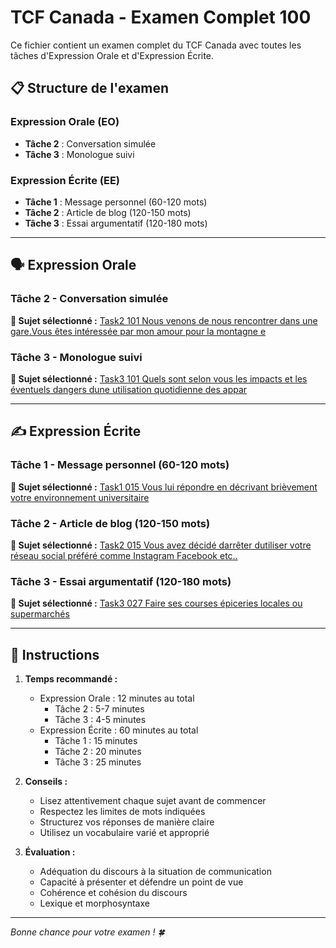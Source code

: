 # TCF Canada - Examen Complet 100

Ce fichier contient un examen complet du TCF Canada avec toutes les tâches d'Expression Orale et d'Expression Écrite.

## 📋 Structure de l'examen

### Expression Orale (EO)
- **Tâche 2** : Conversation simulée
- **Tâche 3** : Monologue suivi

### Expression Écrite (EE)  
- **Tâche 1** : Message personnel (60-120 mots)
- **Tâche 2** : Article de blog (120-150 mots)
- **Tâche 3** : Essai argumentatif (120-180 mots)

---

## 🗣️ Expression Orale

### Tâche 2 - Conversation simulée

**📄 Sujet sélectionné :** [Task2 101 Nous venons de nous rencontrer dans une gare.Vous êtes intéressée par mon amour pour la montagne e](../tcf_canada/eo/task2/task2_101_Nous_venons_de_nous_rencontrer_dans_une_gare.Vous_êtes_intéressée_par_mon_amour_pour_la_montagne_e.md)

### Tâche 3 - Monologue suivi

**📄 Sujet sélectionné :** [Task3 101 Quels sont selon vous les impacts et les éventuels dangers dune utilisation quotidienne des appar](../tcf_canada/eo/task3/task3_101_Quels_sont_selon_vous_les_impacts_et_les_éventuels_dangers_dune_utilisation_quotidienne_des_appar.md)

---

## ✍️ Expression Écrite

### Tâche 1 - Message personnel (60-120 mots)

**📄 Sujet sélectionné :** [Task1 015 Vous lui répondre en décrivant brièvement votre environnement universitaire](../tcf_canada/ee/task1/task1_015_Vous_lui_répondre_en_décrivant_brièvement_votre_environnement_universitaire.md)

### Tâche 2 - Article de blog (120-150 mots)

**📄 Sujet sélectionné :** [Task2 015 Vous avez décidé darrêter dutiliser votre réseau social préféré comme Instagram Facebook etc..](../tcf_canada/ee/task2/task2_015_Vous_avez_décidé_darrêter_dutiliser_votre_réseau_social_préféré_comme_Instagram_Facebook_etc...md)

### Tâche 3 - Essai argumentatif (120-180 mots)

**📄 Sujet sélectionné :** [Task3 027 Faire ses courses épiceries locales ou supermarchés](../tcf_canada/ee/task3/task3_027_Faire_ses_courses_épiceries_locales_ou_supermarchés.md)

---

## 📝 Instructions

1. **Temps recommandé :**
   - Expression Orale : 12 minutes au total
     - Tâche 2 : 5-7 minutes
     - Tâche 3 : 4-5 minutes
   - Expression Écrite : 60 minutes au total
     - Tâche 1 : 15 minutes
     - Tâche 2 : 20 minutes  
     - Tâche 3 : 25 minutes

2. **Conseils :**
   - Lisez attentivement chaque sujet avant de commencer
   - Respectez les limites de mots indiquées
   - Structurez vos réponses de manière claire
   - Utilisez un vocabulaire varié et approprié

3. **Évaluation :**
   - Adéquation du discours à la situation de communication
   - Capacité à présenter et défendre un point de vue
   - Cohérence et cohésion du discours
   - Lexique et morphosyntaxe

---

*Bonne chance pour votre examen ! 🍀*
